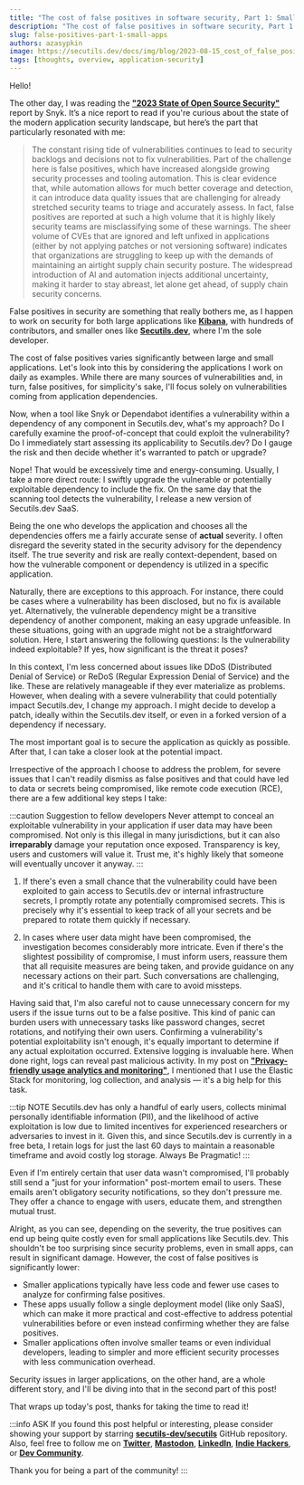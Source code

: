 ```yaml
---
title: "The cost of false positives in software security, Part 1: Small applications"
description: "The cost of false positives in software security, Part 1: Small applications: Snyk, Dependabot, vulnerabilities."
slug: false-positives-part-1-small-apps
authors: azasypkin
image: https://secutils.dev/docs/img/blog/2023-08-15_cost_of_false_positives.png
tags: [thoughts, overview, application-security]
---
```

Hello!

The other day, I was reading the [**"2023 State of Open Source Security"**](https://snyk.io/reports/open-source-security/) report by Snyk. It’s a nice report to read if you're curious about the state of the modern application security landscape, but here’s the part that particularly resonated with me:

> The constant rising tide of vulnerabilities continues to lead to security backlogs and decisions not to fix vulnerabilities. Part of the challenge here is false positives, which have increased alongside growing security processes and tooling automation. This is clear evidence that, while automation allows for much better coverage and detection, it can introduce data quality issues that are challenging for already stretched security teams to triage and accurately assess. In fact, false positives are reported at such a high volume that it is highly likely security teams are misclassifying some of these warnings. The sheer volume of CVEs that are ignored and left unfixed in applications (either by not applying patches or not versioning software) indicates that organizations are struggling to keep up with the demands of maintaining an airtight supply chain security posture. The widespread introduction of Al and automation injects additional uncertainty, making it harder to stay abreast, let alone get ahead, of supply chain security concerns.

False positives in security are something that really bothers me, as I happen to work on security for both large applications like [**Kibana**](https://github.com/elastic/kibana), with hundreds of contributors, and smaller ones like [**Secutils.dev**](https://secutils.dev), where I'm the sole developer.

<!--truncate-->

The cost of false positives varies significantly between large and small applications. Let's look into this by considering the applications I work on daily as examples. While there are many sources of vulnerabilities and, in turn, false positives, for simplicity's sake, I'll focus solely on vulnerabilities coming from application dependencies.

Now, when a tool like Snyk or Dependabot identifies a vulnerability within a dependency of any component in Secutils.dev, what's my approach? Do I carefully examine the proof-of-concept that could exploit the vulnerability? Do I immediately start assessing its applicability to Secutils.dev? Do I gauge the risk and then decide whether it's warranted to patch or upgrade?

Nope! That would be excessively time and energy-consuming. Usually, I take a more direct route: I swiftly upgrade the vulnerable or potentially exploitable dependency to include the fix. On the same day that the scanning tool detects the vulnerability, I release a new version of Secutils.dev SaaS.

Being the one who develops the application and chooses all the dependencies offers me a fairly accurate sense of **actual** severity. I often disregard the severity stated in the security advisory for the dependency itself. The true severity and risk are really context-dependent, based on how the vulnerable component or dependency is utilized in a specific application.

Naturally, there are exceptions to this approach. For instance, there could be cases where a vulnerability has been disclosed, but no fix is available yet. Alternatively, the vulnerable dependency might be a transitive dependency of another component, making an easy upgrade unfeasible. In these situations, going with an upgrade might not be a straightforward solution. Here, I start answering the following questions: Is the vulnerability indeed exploitable? If yes, how significant is the threat it poses?

In this context, I'm less concerned about issues like DDoS (Distributed Denial of Service) or ReDoS (Regular Expression Denial of Service) and the like. These are relatively manageable if they ever materialize as problems. However, when dealing with a severe vulnerability that could potentially impact Secutils.dev, I change my approach. I might decide to develop a patch, ideally within the Secutils.dev itself, or even in a forked version of a dependency if necessary.

The most important goal is to secure the application as quickly as possible. After that, I can take a closer look at the potential impact.

Irrespective of the approach I choose to address the problem, for severe issues that I can't readily dismiss as false positives and that could have led to data or secrets being compromised, like remote code execution (RCE), there are a few additional key steps I take:

:::caution Suggestion to fellow developers
Never attempt to conceal an exploitable vulnerability in your application if user data may have been compromised. Not only is this illegal in many jurisdictions, but it can also **irreparably** damage your reputation once exposed. Transparency is key, users and customers will value it. Trust me, it's highly likely that someone will eventually uncover it anyway.
:::

1. If there's even a small chance that the vulnerability could have been exploited to gain access to Secutils.dev or internal infrastructure secrets, I promptly rotate any potentially compromised secrets. This is precisely why it's essential to keep track of all your secrets and be prepared to rotate them quickly if necessary.

2. In cases where user data might have been compromised, the investigation becomes considerably more intricate. Even if there's the slightest possibility of compromise, I must inform users, reassure them that all requisite measures are being taken, and provide guidance on any necessary actions on their part. Such conversations are challenging, and it's critical to handle them with care to avoid missteps.

Having said that, I'm also careful not to cause unnecessary concern for my users if the issue turns out to be a false positive. This kind of panic can burden users with unnecessary tasks like password changes, secret rotations, and notifying their own users. Confirming a vulnerability's potential exploitability isn't enough, it's equally important to determine if any actual exploitation occurred. Extensive logging is invaluable here. When done right, logs can reveal past malicious activity. In my post on [**"Privacy-friendly usage analytics and monitoring"**](https://dev.secutils.dev/docs/blog/usage-analytics-and-monitoring), I mentioned that I use the Elastic Stack for monitoring, log collection, and analysis — it's a big help for this task.

:::tip NOTE
Secutils.dev has only a handful of early users, collects minimal personally identifiable information (PII), and the likelihood of active exploitation is low due to limited incentives for experienced researchers or adversaries to invest in it. Given this, and since Secutils.dev is currently in a free beta, I retain logs for just the last 60 days to maintain a reasonable timeframe and avoid costly log storage. Always Be Pragmatic!
:::

Even if I'm entirely certain that user data wasn't compromised, I'll probably still send a "just for your information" post-mortem email to users. These emails aren't obligatory security notifications, so they don't pressure me. They offer a chance to engage with users, educate them, and strengthen mutual trust.

Alright, as you can see, depending on the severity, the true positives can end up being quite costly even for small applications like Secutils.dev. This shouldn't be too surprising since security problems, even in small apps, can result in significant damage. However, the cost of false positives is significantly lower:

* Smaller applications typically have less code and fewer use cases to analyze for confirming false positives. 
* These apps usually follow a single deployment model (like only SaaS), which can make it more practical and cost-effective to address potential vulnerabilities before or even instead confirming whether they are false positives. 
* Smaller applications often involve smaller teams or even individual developers, leading to simpler and more efficient security processes with less communication overhead.

Security issues in larger applications, on the other hand, are a whole different story, and I'll be diving into that in the second part of this post!

That wraps up today's post, thanks for taking the time to read it!

:::info ASK
If you found this post helpful or interesting, please consider showing your support by starring [**secutils-dev/secutils**](https://github.com/secutils-dev/secutils) GitHub repository. Also, feel free to follow me on [**Twitter**](https://twitter.com/aleh_zasypkin), [**Mastodon**](https://infosec.exchange/@azasypkin), [**LinkedIn**](https://www.linkedin.com/in/azasypkin/), [**Indie Hackers**](https://www.indiehackers.com/azasypkin/history), or [**Dev Community**](https://dev.to/azasypkin).

Thank you for being a part of the community!
:::
